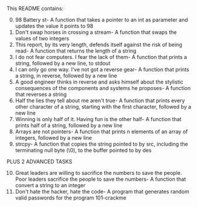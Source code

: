 This README contains:

0. 98 Battery st- A function that takes a pointer to an int as parameter and updates the value it points to 98
1. Don't swap horses in crossing a stream- A function that swaps the values of two integers
2. This report, by its very length, defends itself against the risk of being read- A function that returns the length of a string
3. I do not fear computers. I fear the lack of them- A function that prints a string, followed by a new line, to stdout
4. I can only go one way. I've not got a reverse gear- A function that prints a string, in reverse, followed by a new line
5. A good engineer thinks in reverse and asks himself about the stylistic consequences of the components and systems he proposes- A function that reverses a string
6. Half the lies they tell about me aren't true- A function that prints every other character of a string, starting with the first character, followed by a new line
7. Winning is only half of it. Having fun is the other half- A function that prints half of a string, followed by a new line
8. Arrays are not pointers- A function that prints n elements of an array of integers, followed by a new line
9. strcpy- A function that copies the string pointed to by src, including the terminating null byte (\0), to the buffer pointed to by des

PLUS 2 ADVANCED TASKS

10. Great leaders are willing to sacrifice the numbers to save the people. Poor leaders sacrifice the people to save the numbers- A function that convert a string to an integer
11. Don't hate the hacker, hate the code- A program that generates random valid passwords for the program 101-crackme
